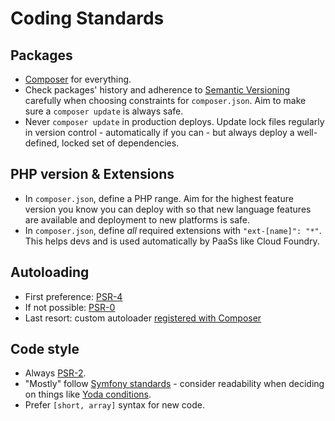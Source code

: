 # Coding Standards

## Packages

* [Composer](https://getcomposer.org/) for everything.
* Check packages' history and adherence to [Semantic Versioning](https://semver.org/) carefully when choosing constraints for `composer.json`. Aim to make sure a `composer update` is always safe.
* Never `composer update` in production deploys. Update lock files regularly in version control - automatically if you can - but always deploy a well-defined, locked set of dependencies.

## PHP version & Extensions

* In `composer.json`, define a PHP range. Aim for the highest feature version you know you can deploy with so that new language features are available and deployment to new platforms is safe.
* In `composer.json`, define *all* required extensions with `"ext-[name]": "*"`. This helps devs and is used automatically by PaaSs like Cloud Foundry.

## Autoloading

* First preference: [PSR-4](https://www.php-fig.org/psr/psr-4/)
* If not possible: [PSR-0](https://www.php-fig.org/psr/psr-0/)
* Last resort: custom autoloader [registered with Composer](https://getcomposer.org/doc/01-basic-usage.md#autoloading)

## Code style

* Always [PSR-2](https://www.php-fig.org/psr/psr-2/).
* "Mostly" follow [Symfony standards](https://symfony.com/doc/current/contributing/code/standards.html) - consider readability when deciding on things like [Yoda conditions](https://en.wikipedia.org/wiki/Yoda_conditions).
* Prefer `[short, array]` syntax for new code.

